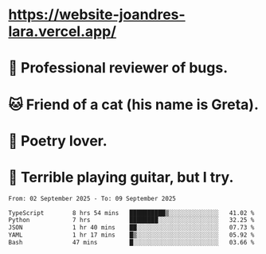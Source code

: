 # https://website-joandres-lara.vercel.app/
# 🐛 Professional reviewer of bugs.
# 🐱 Friend of a cat (his name is Greta).
# 📜 Poetry lover.
# 🎸 Terrible playing guitar, but I try.

<!--START_SECTION:waka-->

```txt
From: 02 September 2025 - To: 09 September 2025

TypeScript        8 hrs 54 mins   ██████████▒░░░░░░░░░░░░░░   41.02 %
Python            7 hrs           ████████░░░░░░░░░░░░░░░░░   32.25 %
JSON              1 hr 40 mins    ██░░░░░░░░░░░░░░░░░░░░░░░   07.73 %
YAML              1 hr 17 mins    █▒░░░░░░░░░░░░░░░░░░░░░░░   05.92 %
Bash              47 mins         █░░░░░░░░░░░░░░░░░░░░░░░░   03.66 %
```

<!--END_SECTION:waka-->

